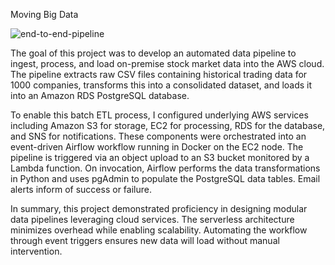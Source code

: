 Moving Big Data

![end-to-end-pipeline](https://github.com/Babongile-Gasa/Project-descriptions/assets/124687095/74dad609-296d-4237-9b5c-5b3524ffac6d)

The goal of this project was to develop an automated data pipeline to ingest, process, and load on-premise stock market data into the AWS cloud. The pipeline extracts raw CSV files containing historical trading data for 1000 companies, transforms this into a consolidated dataset, and loads it into an Amazon RDS PostgreSQL database.

To enable this batch ETL process, I configured underlying AWS services including Amazon S3 for storage, EC2 for processing, RDS for the database, and SNS for notifications. These components were orchestrated into an event-driven Airflow workflow running in Docker on the EC2 node.
The pipeline is triggered via an object upload to an S3 bucket monitored by a Lambda function. On invocation, Airflow performs the data transformations in Python and uses pgAdmin to populate the PostgreSQL data tables. Email alerts inform of success or failure.

In summary, this project demonstrated proficiency in designing modular data pipelines leveraging cloud services. The serverless architecture minimizes overhead while enabling scalability. Automating the workflow through event triggers ensures new data will load without manual intervention. 
